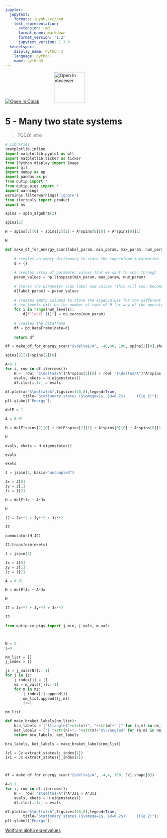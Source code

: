 ```yaml
---
jupyter:
  jupytext:
    formats: ipynb,src//md
    text_representation:
      extension: .md
      format_name: markdown
      format_version: '1.2'
      jupytext_version: 1.3.3
  kernelspec:
    display_name: Python 3
    language: python
    name: python3
---
```


<a href="https://colab.research.google.com/github/project-ida/two-state-quantum-systems/blob/master/05-many-two-state-systems.ipynb" target="_parent"><img src="https://colab.research.google.com/assets/colab-badge.svg" alt="Open In Colab"/></a> &nbsp;&nbsp;&nbsp;&nbsp;&nbsp;&nbsp;&nbsp;&nbsp;&nbsp;&nbsp; <a href="https://nbviewer.jupyter.org/github/project-ida/two-state-quantum-systems/blob/master/05-many-two-state-systems.ipynb" target="_parent"><img src="https://nbviewer.jupyter.org/static/img/nav_logo.svg" alt="Open In nbviewer" width="100"/></a>


# 5 - Many two state systems


> TODO: Intro

```python
# Libraries
%matplotlib inline
import matplotlib.pyplot as plt
import matplotlib.ticker as ticker
from IPython.display import Image
import gif
import numpy as np
import pandas as pd
from qutip import *
from qutip.piqs import *
import warnings
warnings.filterwarnings('ignore')
from itertools import product
import os
```

```python
spins = spin_algebra(2)
```

```python
spins[2]
```

```python
H = spins[2][0] + spins[2][1] + A*spins[0][0] + A*spins[0][1]
```

```python
H
```

```python
def make_df_for_energy_scan(label_param, min_param, max_param, num_param, num_levels):
    
    # creates an empty dictionary to store the row/column information
    d = {}
    
    # creates array of parameter values that we want to scan through
    param_values = np.linspace(min_param, max_param, num_param)
    
    # stores the parameter scan label and values (this will soon become the first column in the dataframe)
    d[label_param] = param_values
    
    # creates empty columns to store the eigenvalues for the different levels later on
    # num_levels will be the number of rows of H (or any of the operators that make up H)
    for i in range(num_levels):
        d[f"level_{i}"] = np.zeros(num_param)
     
    # creates the dataframe
    df = pd.DataFrame(data=d)
    
    return df
```

```python
df = make_df_for_energy_scan("$\delta$/A", -40,40, 100, spins[2][0].shape[0])
```

```python
spins[2][1]+spins[2][0]

```

```python
A=0.1
for i, row in df.iterrows():
    H =  row[ "$\delta$/A"]*A*spins[2][0] + row[ "$\delta$/A"]*A*spins[2][1] + A*spins[0][0] + A*spins[0][1]
    evals, ekets = H.eigenstates()
    df.iloc[i,1:] = evals
```

```python
df.plot(x="$\delta$/A",figsize=(10,8),legend=True, 
        title="Stationary states ($\omega=1$, $U=0.2$)     (Fig 2)");
plt.ylabel("Energy");
```

```python
delE = 1
```

```python
A = 0.01
```

```python
H = delE*spins[2][0] + delE*spins[2][1] + A*spins[0][0] + A*spins[0][1]
```

```python
H
```

```python
evals, ekets = H.eigenstates()
```

```python
evals
```

```python
ekets
```

```python
J = jspin(2, basis="uncoupled")
```

```python
Jx = J[0]
Jy = J[1]
Jz = J[2]
```

```python
H = delE*Jz + A*Jx
```

```python
H
```

```python
J2 = Jx**2 + Jy**2 + Jz**2
```

```python
J2
```

```python
commutator(H,J2)
```

```python
J2.transform(ekets)
```

```python
J = jspin(2)
```

```python
Jx = J[0]
Jy = J[1]
Jz = J[2]
```

```python
A = 0.01
```

```python
H = delE*Jz + A*Jx
```

```python
H
```

```python
J2 = Jx**2 + Jy**2 + Jz**2
```

```python
J2
```

```python
from qutip.cy.piqs import j_min, j_vals, m_vals
```

```python

```

```python

```

```python
N = 2
i=0

nm_list = []
j_index = {}

js = j_vals(N)[::-1]
for j in js:
    j_index[j] = []
    ms = m_vals(j)[::-1]
    for m in ms:
        j_index[j].append(i)
        nm_list.append((j,m))
        i+=1
```

```python
nm_list
```

```python
def make_braket_labels(nm_list):
    bra_labels = ["$\langle$"+str(n)+", "+str(m)+" |" for (n,m) in nm_list]
    ket_labels = ["| "+str(n)+", "+str(m)+"$\\rangle$" for (n,m) in nm_list]
    return bra_labels, ket_labels
```

```python
bra_labels, ket_labels = make_braket_labels(nm_list)
```

```python
Jz1 = Jz.extract_states(j_index[1])
Jx1 = Jx.extract_states(j_index[1])
```

```python

```

```python

```

```python
df = make_df_for_energy_scan("$\delta$/A", -4,4, 100, Jz1.shape[0])
```

```python
A=0.1
for i, row in df.iterrows():
    H =  row[ "$\delta$/A"]*A*Jz1 + A*Jx1
    evals, ekets = H.eigenstates()
    df.iloc[i,1:] = evals
```

```python
df.plot(x="$\delta$/A",figsize=(10,8),legend=True, 
        title="Stationary states ($\omega=1$, $U=0.2$)     (Fig 2)");
plt.ylabel("Energy");
```

[Wolfram alpha eigenvalues](https://www.wolframalpha.com/input/?i=%7B%7B1%2Ca%2C0%7D%2C%7Ba%2C0%2Ca%7D%2C%7B0%2Ca%2C-1%7D%7D+eigenvalues)

```python

```
